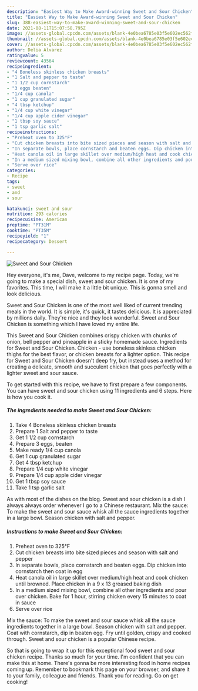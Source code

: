 ```yaml
---
description: "Easiest Way to Make Award-winning Sweet and Sour Chicken"
title: "Easiest Way to Make Award-winning Sweet and Sour Chicken"
slug: 388-easiest-way-to-make-award-winning-sweet-and-sour-chicken
date: 2021-08-11T15:07:58.795Z
image: //assets-global.cpcdn.com/assets/blank-4e0bea6785e03f5e602ec562f230caae08da540cada707380b4fe1bbebba43da.png
thumbnail: //assets-global.cpcdn.com/assets/blank-4e0bea6785e03f5e602ec562f230caae08da540cada707380b4fe1bbebba43da.png
cover: //assets-global.cpcdn.com/assets/blank-4e0bea6785e03f5e602ec562f230caae08da540cada707380b4fe1bbebba43da.png
author: Delia Alvarez
ratingvalue: 5
reviewcount: 43564
recipeingredient:
- "4 Boneless skinless chicken breasts"
- "1 Salt and pepper to taste"
- "1 1/2 cup cornstarch"
- "3 eggs beaten"
- "1/4 cup canola"
- "1 cup granulated sugar"
- "4 tbsp ketchup"
- "1/4 cup white vinegar"
- "1/4 cup apple cider vinegar"
- "1 tbsp soy sauce"
- "1 tsp garlic salt"
recipeinstructions:
- "Preheat oven to 325°F"
- "Cut chicken breasts into bite sized pieces and season with salt and pepper"
- "In separate bowls, place cornstarch and beaten eggs. Dip chicken into cornstarch then coat in egg"
- "Heat canola oil in large skillet over medium/high heat and cook chicken until browned. Place chicken in a 9 x 13 greased baking dish"
- "In a medium sized mixing bowl, combine all other ingredients and pour over chicken. Bake for 1 hour, stirring chicken every 15 minutes to coat in sauce"
- "Serve over rice"
categories:
- Recipe
tags:
- sweet
- and
- sour

katakunci: sweet and sour 
nutrition: 293 calories
recipecuisine: American
preptime: "PT31M"
cooktime: "PT35M"
recipeyield: "1"
recipecategory: Dessert

---
```



![Sweet and Sour Chicken](//assets-global.cpcdn.com/assets/blank-4e0bea6785e03f5e602ec562f230caae08da540cada707380b4fe1bbebba43da.png)

Hey everyone, it's me, Dave, welcome to my recipe page. Today, we're going to make a special dish, sweet and sour chicken. It is one of my favorites. This time, I will make it a little bit unique. This is gonna smell and look delicious.

Sweet and Sour Chicken is one of the most well liked of current trending meals in the world. It is simple, it's quick, it tastes delicious. It is appreciated by millions daily. They're nice and they look wonderful. Sweet and Sour Chicken is something which I have loved my entire life.

This Sweet and Sour Chicken combines crispy chicken with chunks of onion, bell pepper and pineapple in a sticky homemade sauce. Ingredients for Sweet and Sour Chicken. Chicken - use boneless skinless chicken thighs for the best flavor, or chicken breasts for a lighter option. This recipe for Sweet and Sour Chicken doesn&#39;t deep fry, but instead uses a method for creating a delicate, smooth and succulent chicken that goes perfectly with a lighter sweet and sour sauce.


To get started with this recipe, we have to first prepare a few components. You can have sweet and sour chicken using 11 ingredients and 6 steps. Here is how you cook it.

<!--inarticleads1-->

##### The ingredients needed to make Sweet and Sour Chicken:

1. Take 4 Boneless skinless chicken breasts
1. Prepare 1 Salt and pepper to taste
1. Get 1 1/2 cup cornstarch
1. Prepare 3 eggs, beaten
1. Make ready 1/4 cup canola
1. Get 1 cup granulated sugar
1. Get 4 tbsp ketchup
1. Prepare 1/4 cup white vinegar
1. Prepare 1/4 cup apple cider vinegar
1. Get 1 tbsp soy sauce
1. Take 1 tsp garlic salt


As with most of the dishes on the blog. Sweet and sour chicken is a dish I always always order whenever I go to a Chinese restaurant. Mix the sauce: To make the sweet and sour sauce whisk all the sauce ingredients together in a large bowl. Season chicken with salt and pepper. 

<!--inarticleads2-->

##### Instructions to make Sweet and Sour Chicken:

1. Preheat oven to 325°F
1. Cut chicken breasts into bite sized pieces and season with salt and pepper
1. In separate bowls, place cornstarch and beaten eggs. Dip chicken into cornstarch then coat in egg
1. Heat canola oil in large skillet over medium/high heat and cook chicken until browned. Place chicken in a 9 x 13 greased baking dish
1. In a medium sized mixing bowl, combine all other ingredients and pour over chicken. Bake for 1 hour, stirring chicken every 15 minutes to coat in sauce
1. Serve over rice


Mix the sauce: To make the sweet and sour sauce whisk all the sauce ingredients together in a large bowl. Season chicken with salt and pepper. Coat with cornstarch, dip in beaten egg. Fry until golden, crispy and cooked through. Sweet and sour chicken is a popular Chinese recipe. 

So that is going to wrap it up for this exceptional food sweet and sour chicken recipe. Thanks so much for your time. I'm confident that you can make this at home. There's gonna be more interesting food in home recipes coming up. Remember to bookmark this page on your browser, and share it to your family, colleague and friends. Thank you for reading. Go on get cooking!
